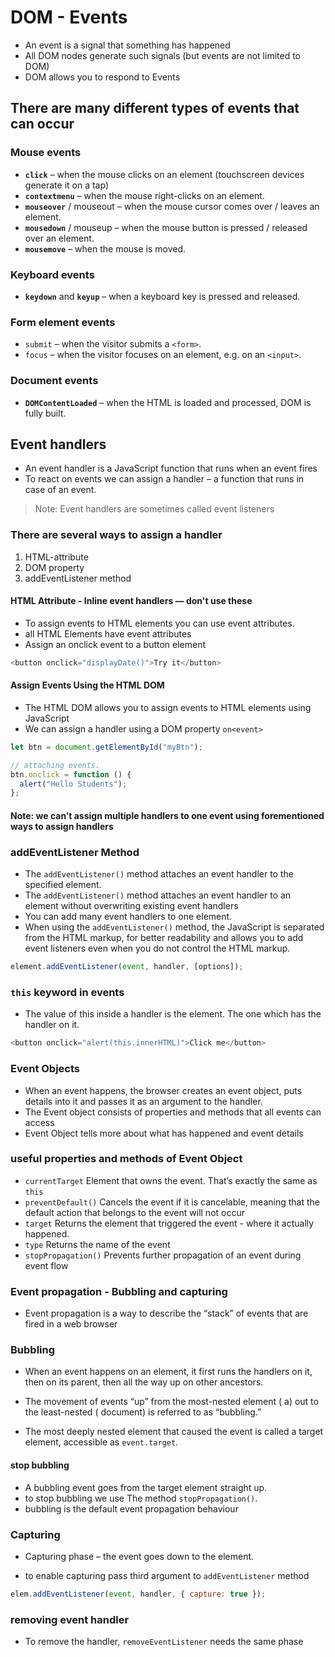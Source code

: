 # DOM - Events

- An event is a signal that something has happened
- All DOM nodes generate such signals (but events are not limited to DOM)
- DOM allows you to respond to Events

## There are many different types of events that can occur

### Mouse events

- **`click`** – when the mouse clicks on an element (touchscreen devices generate it on a tap)
- **`contextmenu`** – when the mouse right-clicks on an element.
- **`mouseover`** / mouseout – when the mouse cursor comes over / leaves an element.
- **`mousedown`** / mouseup – when the mouse button is pressed / released over an element.
- **`mousemove`** – when the mouse is moved.

### Keyboard events

- **`keydown`** and **`keyup`** – when a keyboard key is pressed and released.

### Form element events

- `submit` – when the visitor submits a `<form>`.
- `focus` – when the visitor focuses on an element, e.g. on an `<input>`.

### Document events

- **`DOMContentLoaded`** – when the HTML is loaded and processed, DOM is fully built.

## Event handlers

- An event handler is a JavaScript function that runs when an event fires
- To react on events we can assign a handler – a function that runs in case of an event.

> Note: Event handlers are sometimes called event listeners

### There are several ways to assign a handler

1. HTML-attribute
1. DOM property
1. addEventListener method

#### HTML Attribute - Inline event handlers — **don't use these**

- To assign events to HTML elements you can use event attributes.
- all HTML Elements have event attributes
- Assign an onclick event to a button element

```js
<button onclick="displayDate()">Try it</button>
```

#### Assign Events Using the HTML DOM

- The HTML DOM allows you to assign events to HTML elements using JavaScript
- We can assign a handler using a DOM property `on<event>`

```js
let btn = document.getElementById("myBtn");

// attaching events.
btn.onclick = function () {
  alert("Hello Students");
};
```

#### Note: we can’t assign multiple handlers to one event using forementioned ways to assign handlers

### addEventListener Method

- The `addEventListener()` method attaches an event handler to the specified element.
- The `addEventListener()` method attaches an event handler to an element without overwriting existing event handlers
- You can add many event handlers to one element.
- When using the `addEventListener()` method, the JavaScript is separated from the HTML markup, for better readability and allows you to add event listeners even when you do not control the HTML markup.

```js
element.addEventListener(event, handler, [options]);
```

### **`this`** keyword in events

- The value of this inside a handler is the element. The one which has the handler on it.

```js
<button onclick="alert(this.innerHTML)">Click me</button>
```

### Event Objects

- When an event happens, the browser creates an event object, puts details into it and passes it as an argument to the handler.
- The Event object consists of properties and methods that all events can access
- Event Object tells more about what has happened and event details

### useful properties and methods of Event Object

- `currentTarget` Element that owns the event. That’s exactly the same as `this`
- `preventDefault()` Cancels the event if it is cancelable, meaning that the default action that belongs to the event will not occur
- `target` Returns the element that triggered the event - where it actually happened.
- `type` Returns the name of the event
- `stopPropagation()` Prevents further propagation of an event during event flow

### Event propagation - Bubbling and capturing

- Event propagation is a way to describe the “stack” of events that are fired in a web browser

### Bubbling

- When an event happens on an element, it first runs the handlers on it, then on its parent, then all the way up on other ancestors.
- The movement of events “up” from the most-nested element ( a) out to the least-nested ( document) is referred to as “bubbling.”

- The most deeply nested element that caused the event is called a target element, accessible as `event.target`.

#### stop bubbling

- A bubbling event goes from the target element straight up.
- to stop bubbling we use The method `stopPropagation()`.
- bubbling is the default event propagation behaviour

### Capturing

- Capturing phase – the event goes down to the element.

- to enable capturing pass third argument to `addEventListener` method

```js
elem.addEventListener(event, handler, { capture: true });
```

### removing event handler

- To remove the handler, `removeEventListener` needs the same phase
